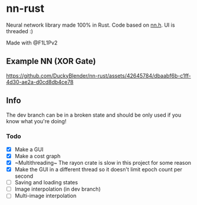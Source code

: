 # nn-rust

Neural network library made 100% in Rust. Code based on [nn.h](https://github.com/tsoding/nn.h). UI is threaded :)

Made with @F1L1Pv2

## Example NN (XOR Gate)

https://github.com/DuckyBlender/nn-rust/assets/42645784/dbaabf6b-c1ff-4d30-ae2a-d0cd8db4ce78

## Info

The dev branch can be in a broken state and should be only used if you know what you're doing!

### Todo

- [x] Make a GUI
- [x] Make a cost graph
- [x] ~Multithreading~ The rayon crate is slow in this project for some reason
- [x] Make the GUI in a different thread so it doesn't limit epoch count per second
- [ ] Saving and loading states
- [ ] Image interpolation (in dev branch)
- [ ] Multi-image interpolation
